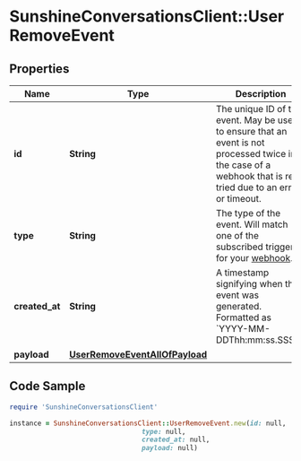 # SunshineConversationsClient::UserRemoveEvent

## Properties

Name | Type | Description | Notes
------------ | ------------- | ------------- | -------------
**id** | **String** | The unique ID of the event. May be used to ensure that an event is not processed twice in the case of a webhook that is re-tried due to an error or timeout. | [optional] 
**type** | **String** | The type of the event. Will match one of the subscribed triggers for your [webhook](#operation/CreateWebhook). | [optional] 
**created_at** | **String** | A timestamp signifying when the event was generated. Formatted as &#x60;YYYY-MM-DDThh:mm:ss.SSSZ&#x60;. | [optional] 
**payload** | [**UserRemoveEventAllOfPayload**](UserRemoveEventAllOfPayload.md) |  | [optional] 

## Code Sample

```ruby
require 'SunshineConversationsClient'

instance = SunshineConversationsClient::UserRemoveEvent.new(id: null,
                                 type: null,
                                 created_at: null,
                                 payload: null)
```


